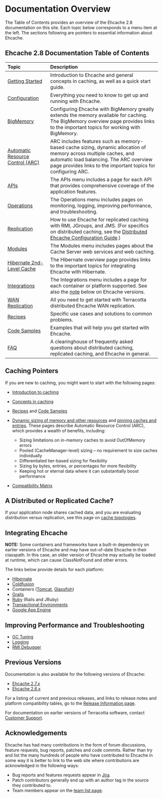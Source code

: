 ---
---

# Documentation Overview

The Table of Contents provides an overview of the Ehcache 2.8 documentation on this site. Each topic below corresponds to a menu item at the left. The sections following are pointers to essential information about Ehcache.

## Ehcache 2.8 Documentation Table of Contents

| Topic | Description |
|:-------|:------------|
|[Getting Started](/documentation/2.8/get-started)|Introduction to Ehcache and general concepts in caching, as well as a quick start guide.|
|[Configuration](/documentation/2.8/configuration)|Everything you need to know to get up and running with Ehcache.|
|[BigMemory](/documentation/2.8/bigmemory/index)|Configuring Ehcache with BigMemory greatly extends the memory available for caching. The BigMemory overview page provides links to the important topics for working with BigMemory.|
|[Automatic Resource Control (ARC)](/documentation/2.8/arc)|ARC includes features such as memory-based cache sizing, dynamic allocation of memory across multiple caches, and automatic load balancing. The ARC overview page provides links to the important topics for configuring ARC.|
|[APIs](/documentation/2.8/apis)|The APIs menu includes a page for each API that provides comprehensive coverage of the application features.|
|[Operations](/documentation/2.8/operations)|The Operations menu includes pages on monitoring, logging, improving performance, and troubleshooting.|
|[Replication](/documentation/2.8/replication)|How to use Ehcache for replicated caching with RMI, JGroups, and JMS. (For specifics on distributed caching, see the [Distributed Ehcache Configuration Guide](/documentation/2.8/configuration/distributed-cache-configuration).)|
|[Modules](/documentation/2.8/modules/index)|The Modules menu includes pages about the Cache Server web services and web caching.|
|[Hibernate 2nd-Level Cache](/documentation/2.8/hibernate/index)|The Hibernate overview page provides links to the important topics for integrating Ehcache with Hibernate.|
|[Integrations](/documentation/2.8/integrations)|The Integrations menu includes a page for each container or platform supported. See also the [note](#integrating-ehcache) below on Ehcache versions.|
|[WAN Replication](/documentation/2.8/wan-replication)|All you need to get started with Terracotta distributed Ehcache WAN replication.|
|[Recipes](/documentation/2.8/recipes)|Specific use cases and solutions to common problems.|
|[Code Samples](/documentation/2.8/code-samples)|Examples that will help you get started with Ehcache.|
|[FAQ](/documentation/2.8/faq)|A clearinghouse of frequently asked questions about distributed caching, replicated caching, and Ehcache in general.|



## Caching Pointers
If you are new to caching, you might want to start with the following pages:

* [Introduction to caching](/documentation/2.8/get-started/introduction)
* [Concepts in caching](/documentation/2.8/get-started/getting-started)
* [Recipes](/documentation/2.8/recipes/) and [Code Samples](/documentation/2.8/code-samples)
* [Dynamic sizing of memory and other resources](/documentation/2.8/configuration/cache-size) and [pinning caches and entries](/documentation/2.8/configuration/data-life). These pages describe Automatic Resource Control (ARC), which provides a wealth of benefits, including:

    * Sizing limitations on in-memory caches to avoid OutOfMemory errors
    * Pooled (CacheManager-level) sizing &ndash; no requirement to size caches individually
    * Differentiated tier-based sizing for flexibility
    * Sizing by bytes, entries, or percentages for more flexibility
    * Keeping hot or eternal data where it can substantially boost performance

* [Compatibility Matrix](http://www.terracotta.org/confluence/display/release/Library+to+Server+Compatibility+Matrix)

## A Distributed or Replicated Cache?
If your application node shares cached data, and you are evaluating distribution versus replication, see this page on [cache topologies](/documentation/2.8/get-started/cache-topologies).


## Integrating Ehcache

**NOTE:** Some containers and frameworks have a built-in dependency on earlier versions of Ehcache and may have out-of-date Ehcache in their classpath. In this case, an older version of Ehcache may actually be loaded at runtime, which can cause ClassNotFound and other errors.

The links below provide details for each platform:

* [Hibernate](/documentation/2.8/integrations/hibernate)
* [Coldfusion](/documentation/2.8/integrations/coldfusion)
* Containers ([Tomcat](/documentation/2.8/integrations/tomcat), [Glassfish](/documentation/2.8/integrations/glassfish))
* [Grails](/documentation/2.8/integrations/grails)
* [Ruby](/documentation/2.8/integrations/jruby) (Rails and JRuby)
* [Transactional Environments](/documentation/2.8/apis/transactions)
* [Google App Engine](/documentation/2.8/integrations/googleappengine)


## Improving Performance and Troubleshooting

* [GC Tuning](/documentation/2.8/operations/garbage-collection)
* [Logging](/documentation/2.8/operations/logging)
* [RMI Debugger](/documentation/2.8/operations/remotedebugger)

## Previous Versions

Documentation is also available for the following versions of Ehcache:

* [Ehcache 2.7.x](/documentation/2.7)
* [Ehcache 2.6.x](/documentation/2.6)

For a listing of current and previous releases, and links to release notes and platform compatibility tables, go to the <a href="http://www.terracotta.org/confluence/display/release/Home"> Release Information page</a>.


For documentation on earlier versions of Terracotta software, contact <a href="&#109;&#097;&#105;&#108;&#116;&#111;&#58;customersupport&#064;terracottatech.com">Customer Support</a>.

## Acknowledgements

Ehcache has had many contributions in the form of forum discussions, feature requests, bug reports, patches and code commits.
Rather than try and list the many hundreds of people who have contributed to Ehcache in some way it is better to link
to the web site where contributions are acknowledged in the following ways:

* Bug reports and features requests appear in [Jira](http://jira.terracotta.org).
* Patch contributors generally end up with an author tag in the source they contributed to.
* Team members appear on the [team list page](/community/team-list).
